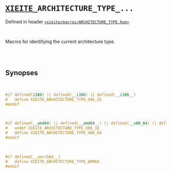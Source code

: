 # [`XIEITE`](../../docs/macros.md)`_ARCHITECTURE_TYPE_...`
Defined in header [`<xieite/macros/ARCHITECTURE_TYPE.hpp>`](../../include/xieite/macros/ARCHITECTURE_TYPE.hpp)

<br/>

Macros for identifying the current architecture type.

<br/><br/>

## Synopses

<br/>

```cpp
#if defined(i386) || defined(__i386) || defined(__i386__)
#	define XIEITE_ARCHITECTURE_TYPE_X86_32
#endif
```

<br/>

```cpp
#if defined(__amd64) || defined(__amd64__) || defined(__x86_64) || defined(__x86_64__)
#	undef XIEITE_ARCHITECTURE_TYPE_X86_32
#	define XIEITE_ARCHITECTURE_TYPE_X86_64
#endif
```

<br/>

```cpp
#if defined(__aarch64__)
#	define XIEITE_ARCHITECTURE_TYPE_ARM64
#endif
```
